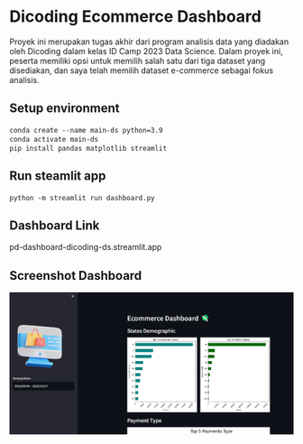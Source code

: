 # Dicoding Ecommerce Dashboard
Proyek ini merupakan tugas akhir dari program analisis data yang diadakan oleh Dicoding dalam kelas ID Camp 2023 Data Science. Dalam proyek ini, peserta memiliki opsi untuk memilih salah satu dari tiga dataset yang disediakan, dan saya telah memilih dataset e-commerce sebagai fokus analisis.

## Setup environment
```
conda create --name main-ds python=3.9
conda activate main-ds
pip install pandas matplotlib streamlit
```

## Run steamlit app
```
python -m streamlit run dashboard.py 
```

## Dashboard Link
pd-dashboard-dicoding-ds.streamlit.app

## Screenshot Dashboard
![](image/Screenshot_2.png)